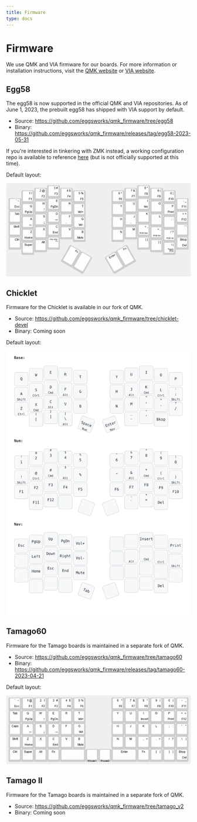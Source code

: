 ```yaml
---
title: Firmware
type: docs
---
```


# Firmware

We use QMK and VIA firmware for our boards. For more information or installation instructions, visit the [QMK website](https://docs.qmk.fm/) or [VIA website](https://www.caniusevia.com/).
 
## Egg58

The egg58 is now supported in the official QMK and VIA repositories. As of June 1, 2023, the prebuilt egg58 has shipped with VIA support by default.

- Source: https://github.com/eggsworks/qmk_firmware/tree/egg58
- Binary: https://github.com/eggsworks/qmk_firmware/releases/tag/egg58-2023-05-31

If you're interested in tinkering with ZMK instead, a working configuration repo is available to reference [here](https://github.com/eggsworks/zmk-config/tree/master/config/boards/shields/egg58bt) (but is not officially supported at this time).

Default layout:

![](egg58-layout.png)

## Chicklet

Firmware for the Chicklet is available in our fork of QMK.

- Source: https://github.com/eggsworks/qmk_firmware/tree/chicklet-devel
- Binary: Coming soon

Default layout:

![](chicklet-layout.png)

## Tamago60

Firmware for the Tamago boards is maintained in a separate fork of QMK.

- Source: https://github.com/eggsworks/qmk_firmware/tree/tamago60
- Binary: https://github.com/eggsworks/qmk_firmware/releases/tag/tamago60-2023-04-21

Default layout:

![](tamago60-layout.png)

## Tamago II

Firmware for the Tamago boards is maintained in a separate fork of QMK.

- Source: https://github.com/eggsworks/qmk_firmware/tree/tamago_v2
- Binary: Coming soon


